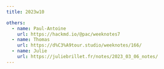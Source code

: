 ```yaml
---
title: 2023w10

others:
  - name: Paul-Antoine
    url: https://hackmd.io/@pac/weeknotes7
  - name: Thomas
    url: https://d%C3%A9tour.studio/weeknotes/166/
  - name: Julie
    url: https://juliebrillet.fr/notes/2023_03_06_notes/
---
```

